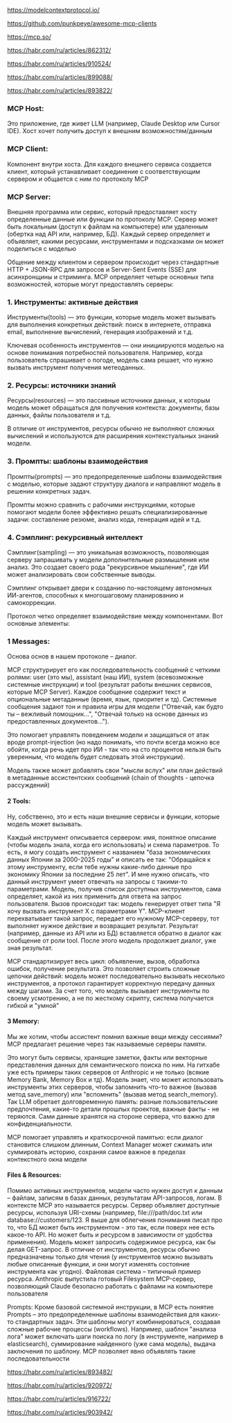 https://modelcontextprotocol.io/

https://github.com/punkpeye/awesome-mcp-clients

https://mcp.so/

https://habr.com/ru/articles/862312/

https://habr.com/ru/articles/910524/

https://habr.com/ru/articles/899088/

https://habr.com/ru/articles/893822/

### MCP Host: 
Это приложение, где живет LLM (например, Claude Desktop или Cursor IDE). Хост хочет получить доступ к внешним возможностям/данным

### MCP Client: 
Компонент внутри хоста. Для каждого внешнего сервиса создается клиент, который устанавливает соединение с соответствующим сервером и общается с ним по протоколу MCP

### MCP Server: 
Внешняя программа или сервис, который предоставляет хосту определенные данные или функции по протоколу MCP. Сервер может быть локальным (доступ к файлам на компьютере) или удаленным (обертка над API или, например, БД). Каждый сервер определяет и объявляет, какими ресурсами, инструментами и подсказками он может поделиться с моделью

Общение между клиентом и сервером происходит через стандартные HTTP + JSON-RPC для запросов и Server-Sent Events (SSE) для асинхронщины и стриминга.
MCP определяет четыре основных типа возможностей, которые могут предоставлять серверы:

### 1. Инструменты: активные действия
Инструменты(tools) — это функции, которые модель может вызывать для выполнения конкретных действий: поиск в интернете, отправка email, выполнение вычислений, генерация изображений и т.д.

Ключевая особенность инструментов — они инициируются моделью на основе понимания потребностей пользователя. Например, когда пользователь спрашивает о погоде, модель сама решает, что нужно вызвать инструмент получения метеоданных.

### 2. Ресурсы: источники знаний
Ресурсы(resources) — это пассивные источники данных, к которым модель может обращаться для получения контекста: документы, базы данных, файлы пользователя и т.д.

В отличие от инструментов, ресурсы обычно не выполняют сложных вычислений и используются для расширения контекстуальных знаний модели.

### 3. Промпты: шаблоны взаимодействия
Промпты(prompts) — это предопределенные шаблоны взаимодействия с моделью, которые задают структуру диалога и направляют модель в решении конкретных задач.

Промпты можно сравнить с рабочими инструкциями, которые помогают модели более эффективно решать специализированные задачи: составление резюме, анализ кода, генерация идей и т.д.

### 4. Сэмплинг: рекурсивный интеллект
Сэмплинг(sampling) — это уникальная возможность, позволяющая серверу запрашивать у модели дополнительные размышления или анализ. Это создает своего рода "рекурсивное мышление", где ИИ может анализировать свои собственные выводы.

Сэмплинг открывает двери к созданию по-настоящему автономных ИИ-агентов, способных к многошаговому планированию и самокоррекции.

Протокол четко определяет взаимодействие между компонентами. Вот основные элементы:

### 1 Messages: 
Основа основ в нашем протоколе – диалог.

MCP структурирует его как последовательность сообщений с четкими ролями: user (это мы), assistant (наш ИИ), system (всевозможные системные инструкции) и tool (результат работы внешних сервисов, которые MCP Server). Каждое сообщение содержит текст и опциональные метаданные (время, язык, приоритет и тд). Системные сообщения задают тон и правила игры для модели ("Отвечай, как будто ты – вежливый помощник...", "Отвечай только на основе данных из предоставленных документов...").

Это помогает управлять поведением модели и защищаться от атак вроде prompt-injection (но надо понимать, что почти всегда можно все обойти, когда речь идет про ИИ - так что на сто процентов нельзя быть уверенным, что модель будет следовать этой инструкции).

Модель также может добавлять свои "мысли вслух" или план действий в метаданные ассистентских сообщений (chain of thoughts - цепочка рассуждений)

#### 2 Tools: 
Ну, собственно, это и есть наши внешние сервисы и функции, которые модель может вызывать.

Каждый инструмент описывается сервером: имя, понятное описание (чтобы модель знала, когда его использовать) и схема параметров. То есть, я могу создать инструмент с названием "база экономических данных Японии за 2000-2025 годы" и описать ее так: "Обращайся к этому инструменту, если тебе нужны какие-либо данные про экономику Японии за последние 25 лет". И мне нужно описать, что данный инструмент умеет отвечать на запросы с такими-то параметрами. Модель, получив список доступных инструментов, сама определяет, какой из них применить для ответа на запрос пользователя. Вызов происходит так: модель генерирует ответ типа "Я хочу вызвать инструмент X с параметрами Y". MCP-клиент перехватывает такой запрос, передает его нужному MCP-серверу, тот выполняет нужное действие и возвращает результат. Результат (например, данные из API или из БД) вставляется обратно в диалог как сообщение от роли tool. После этого модель продолжает диалог, уже зная результат.

MCP стандартизирует весь цикл: объявление, вызов, обработка ошибок, получение результата. Это позволяет строить сложные цепочки действий: модель может последовательно вызывать несколько инструментов, а протокол гарантирует корректную передачу данных между шагами. За счет того, что модель вызывает инструменты по своему усмотрению, а не по жесткому скрипту, система получается гибкой и "умной"

#### 3 Memory: 
Мы же хотим, чтобы ассистент помнил важные вещи между сессиями? MCP предлагает решение через так называемые серверы памяти.

Это могут быть сервисы, хранящие заметки, факты или векторные представления данных для семантического поиска по ним. На гитхабе уже есть примеры таких серверов от Anthropic и не только (всякие Memory Bank, Memory Box и тд). Модель знает, что может использовать инструменты этих серверов, чтобы запомнить что-то важное (вызвав метод save_memory) или "вспомнить" (вызвав метод search_memory). Так LLM обретает долговременную память: разные пользовательские предпочтения, какие-то детали прошлых проектов, важные факты - не теряются. Сами данные хранятся на стороне сервера, что важно для конфиденциальности.

MCP помогает управлять и краткосрочной памятью: если диалог становится слишком длинным, Context Manager может сжимать или суммировать историю, сохраняя самое важное в пределах контекстного окна модели

#### Files & Resources: 
Помимо активных инструментов, модели часто нужен доступ к данным – файлам, записям в базах данных, результатам API-запросов, логам. В контексте MCP это называется ресурсы. Сервер объявляет доступные ресурсы, используя URI-схемы (например, file:///path/doc.txt или database://customers/123. Я выше для облегчения понимания писал про то, что БД может быть инструментом - это так, если поверх нее есть какое-то API. Но может быть и ресурсом в зависимости от удобства применения). Модель может запросить содержимое ресурса, как бы делая GET-запрос. В отличие от инструментов, ресурсы обычно предназначены только для чтения (у инструментов можно вызывать любые описанные функции, и они могут изменять состояние инструмента как угодно). Файловая система – типичный пример ресурса. Anthropic выпустила готовый Filesystem MCP-сервер, позволяющий Claude безопасно работать с файлами на компьютере пользователя

Prompts: Кроме базовой системной инструкции, в MCP есть понятие Prompts – это предопределенные шаблоны взаимодействия для каких-то стандартных задач. Эти шаблоны могут комбинироваться, создавая сложные рабочие процессы (workflows). Например, шаблон "анализа лога" может включать шаги поиска по логу (в инструменте, например в elasticsearch), суммирование найденного (уже сама модель), выдача заключения по шаблону. MCP позволяет явно объявлять такие последовательности



https://habr.com/ru/articles/893482/

https://habr.com/ru/articles/920972/

https://habr.com/ru/articles/916722/

https://habr.com/ru/articles/903942/
